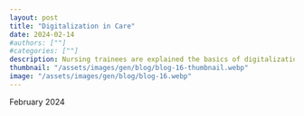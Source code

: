 ```yaml
---
layout: post
title: "Digitalization in Care"
date: 2024-02-14
#authors: [""]
#categories: [""]
description: Nursing trainees are explained the basics of digitalization, how it will affect their workplace in the future and how they can use innovation to shape their own workplace.
thumbnail: "/assets/images/gen/blog/blog-16-thumbnail.webp"
image: "/assets/images/gen/blog/blog-16.webp"
---
```

February 2024
